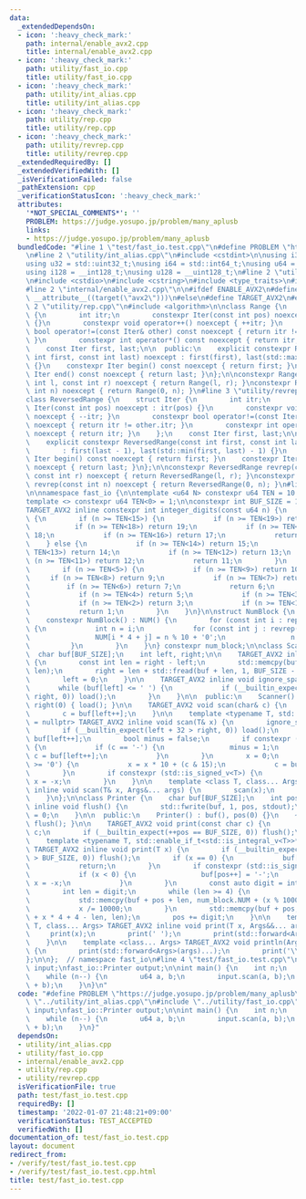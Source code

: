 ```yaml
---
data:
  _extendedDependsOn:
  - icon: ':heavy_check_mark:'
    path: internal/enable_avx2.cpp
    title: internal/enable_avx2.cpp
  - icon: ':heavy_check_mark:'
    path: utility/fast_io.cpp
    title: utility/fast_io.cpp
  - icon: ':heavy_check_mark:'
    path: utility/int_alias.cpp
    title: utility/int_alias.cpp
  - icon: ':heavy_check_mark:'
    path: utility/rep.cpp
    title: utility/rep.cpp
  - icon: ':heavy_check_mark:'
    path: utility/revrep.cpp
    title: utility/revrep.cpp
  _extendedRequiredBy: []
  _extendedVerifiedWith: []
  _isVerificationFailed: false
  _pathExtension: cpp
  _verificationStatusIcon: ':heavy_check_mark:'
  attributes:
    '*NOT_SPECIAL_COMMENTS*': ''
    PROBLEM: https://judge.yosupo.jp/problem/many_aplusb
    links:
    - https://judge.yosupo.jp/problem/many_aplusb
  bundledCode: "#line 1 \"test/fast_io.test.cpp\"\n#define PROBLEM \"https://judge.yosupo.jp/problem/many_aplusb\"\
    \n#line 2 \"utility/int_alias.cpp\"\n#include <cstdint>\n\nusing i32 = std::int32_t;\n\
    using u32 = std::uint32_t;\nusing i64 = std::int64_t;\nusing u64 = std::uint64_t;\n\
    using i128 = __int128_t;\nusing u128 = __uint128_t;\n#line 2 \"utility/fast_io.cpp\"\
    \n#include <cstdio>\n#include <cstring>\n#include <type_traits>\n#include <utility>\n\
    #line 2 \"internal/enable_avx2.cpp\"\n\n#ifdef ENABLE_AVX2\n#define TARGET_AVX2\
    \ __attribute__((target(\"avx2\")))\n#else\n#define TARGET_AVX2\n#endif\n#line\
    \ 2 \"utility/rep.cpp\"\n#include <algorithm>\n\nclass Range {\n    struct Iter\
    \ {\n        int itr;\n        constexpr Iter(const int pos) noexcept : itr(pos)\
    \ {}\n        constexpr void operator++() noexcept { ++itr; }\n        constexpr\
    \ bool operator!=(const Iter& other) const noexcept { return itr != other.itr;\
    \ }\n        constexpr int operator*() const noexcept { return itr; }\n    };\n\
    \    const Iter first, last;\n\n  public:\n    explicit constexpr Range(const\
    \ int first, const int last) noexcept : first(first), last(std::max(first, last))\
    \ {}\n    constexpr Iter begin() const noexcept { return first; }\n    constexpr\
    \ Iter end() const noexcept { return last; }\n};\n\nconstexpr Range rep(const\
    \ int l, const int r) noexcept { return Range(l, r); }\nconstexpr Range rep(const\
    \ int n) noexcept { return Range(0, n); }\n#line 3 \"utility/revrep.cpp\"\n\n\
    class ReversedRange {\n    struct Iter {\n        int itr;\n        constexpr\
    \ Iter(const int pos) noexcept : itr(pos) {}\n        constexpr void operator++()\
    \ noexcept { --itr; }\n        constexpr bool operator!=(const Iter& other) const\
    \ noexcept { return itr != other.itr; }\n        constexpr int operator*() const\
    \ noexcept { return itr; }\n    };\n    const Iter first, last;\n\n  public:\n\
    \    explicit constexpr ReversedRange(const int first, const int last) noexcept\n\
    \        : first(last - 1), last(std::min(first, last) - 1) {}\n    constexpr\
    \ Iter begin() const noexcept { return first; }\n    constexpr Iter end() const\
    \ noexcept { return last; }\n};\n\nconstexpr ReversedRange revrep(const int l,\
    \ const int r) noexcept { return ReversedRange(l, r); }\nconstexpr ReversedRange\
    \ revrep(const int n) noexcept { return ReversedRange(0, n); }\n#line 10 \"utility/fast_io.cpp\"\
    \n\nnamespace fast_io {\n\ntemplate <u64 N> constexpr u64 TEN = 10 * TEN<N - 1>;\n\
    template <> constexpr u64 TEN<0> = 1;\n\nconstexpr int BUF_SIZE = 1 << 17;\n\n\
    TARGET_AVX2 inline constexpr int integer_digits(const u64 n) {\n    if (n >= TEN<10>)\
    \ {\n        if (n >= TEN<15>) {\n            if (n >= TEN<19>) return 20;\n \
    \           if (n >= TEN<18>) return 19;\n            if (n >= TEN<17>) return\
    \ 18;\n            if (n >= TEN<16>) return 17;\n            return 16;\n    \
    \    } else {\n            if (n >= TEN<14>) return 15;\n            if (n >=\
    \ TEN<13>) return 14;\n            if (n >= TEN<12>) return 13;\n            if\
    \ (n >= TEN<11>) return 12;\n            return 11;\n        }\n    } else {\n\
    \        if (n >= TEN<5>) {\n            if (n >= TEN<9>) return 10;\n       \
    \     if (n >= TEN<8>) return 9;\n            if (n >= TEN<7>) return 8;\n   \
    \         if (n >= TEN<6>) return 7;\n            return 6;\n        } else {\n\
    \            if (n >= TEN<4>) return 5;\n            if (n >= TEN<3>) return 4;\n\
    \            if (n >= TEN<2>) return 3;\n            if (n >= TEN<1>) return 2;\n\
    \            return 1;\n        }\n    }\n}\n\nstruct NumBlock {\n    char NUM[40000];\n\
    \    constexpr NumBlock() : NUM() {\n        for (const int i : rep(0, 10000))\
    \ {\n            int n = i;\n            for (const int j : revrep(0, 4)) {\n\
    \                NUM[i * 4 + j] = n % 10 + '0';\n                n /= 10;\n  \
    \          }\n        }\n    }\n} constexpr num_block;\n\nclass Scanner {\n  \
    \  char buf[BUF_SIZE];\n    int left, right;\n\n    TARGET_AVX2 inline void load()\
    \ {\n        const int len = right - left;\n        std::memcpy(buf, buf + left,\
    \ len);\n        right = len + std::fread(buf + len, 1, BUF_SIZE - len, stdin);\n\
    \        left = 0;\n    }\n\n    TARGET_AVX2 inline void ignore_spaces() {\n \
    \       while (buf[left] <= ' ') {\n            if (__builtin_expect(++left ==\
    \ right, 0)) load();\n        }\n    }\n\n  public:\n    Scanner() : buf(), left(0),\
    \ right(0) { load(); }\n\n    TARGET_AVX2 void scan(char& c) {\n        ignore_spaces();\n\
    \        c = buf[left++];\n    }\n\n    template <typename T, std::enable_if_t<std::is_integral_v<T>>*\
    \ = nullptr> TARGET_AVX2 inline void scan(T& x) {\n        ignore_spaces();\n\
    \        if (__builtin_expect(left + 32 > right, 0)) load();\n        char c =\
    \ buf[left++];\n        bool minus = false;\n        if constexpr (std::is_signed_v<T>)\
    \ {\n            if (c == '-') {\n                minus = 1;\n               \
    \ c = buf[left++];\n            }\n        }\n        x = 0;\n        while (c\
    \ >= '0') {\n            x = x * 10 + (c & 15);\n            c = buf[left++];\n\
    \        }\n        if constexpr (std::is_signed_v<T>) {\n            if (minus)\
    \ x = -x;\n        }\n    }\n\n    template <class T, class... Args> TARGET_AVX2\
    \ inline void scan(T& x, Args&... args) {\n        scan(x);\n        scan(args...);\n\
    \    }\n};\n\nclass Printer {\n    char buf[BUF_SIZE];\n    int pos;\n\n    TARGET_AVX2\
    \ inline void flush() {\n        std::fwrite(buf, 1, pos, stdout);\n        pos\
    \ = 0;\n    }\n\n  public:\n    Printer() : buf(), pos(0) {}\n    ~Printer() {\
    \ flush(); }\n\n    TARGET_AVX2 void print(const char c) {\n        buf[pos] =\
    \ c;\n        if (__builtin_expect(++pos == BUF_SIZE, 0)) flush();\n    }\n\n\
    \    template <typename T, std::enable_if_t<std::is_integral_v<T>>* = nullptr>\
    \ TARGET_AVX2 inline void print(T x) {\n        if (__builtin_expect(pos + 32\
    \ > BUF_SIZE, 0)) flush();\n        if (x == 0) {\n            buf[pos++] = '0';\n\
    \            return;\n        }\n        if constexpr (std::is_signed_v<T>) {\n\
    \            if (x < 0) {\n                buf[pos++] = '-';\n               \
    \ x = -x;\n            }\n        }\n        const auto digit = integer_digits(x);\n\
    \        int len = digit;\n        while (len >= 4) {\n            len -= 4;\n\
    \            std::memcpy(buf + pos + len, num_block.NUM + (x % 10000) * 4, 4);\n\
    \            x /= 10000;\n        }\n        std::memcpy(buf + pos, num_block.NUM\
    \ + x * 4 + 4 - len, len);\n        pos += digit;\n    }\n\n    template <class\
    \ T, class... Args> TARGET_AVX2 inline void print(T x, Args&&... args) {\n   \
    \     print(x);\n        print(' ');\n        print(std::forward<Args>(args)...);\n\
    \    }\n\n    template <class... Args> TARGET_AVX2 void println(Args&&... args)\
    \ {\n        print(std::forward<Args>(args)...);\n        print('\\n');\n    }\n\
    };\n\n};  // namespace fast_io\n#line 4 \"test/fast_io.test.cpp\"\n\nfast_io::Scanner\
    \ input;\nfast_io::Printer output;\n\nint main() {\n    int n;\n    input.scan(n);\n\
    \    while (n--) {\n        u64 a, b;\n        input.scan(a, b);\n        output.println(a\
    \ + b);\n    }\n}\n"
  code: "#define PROBLEM \"https://judge.yosupo.jp/problem/many_aplusb\"\n#include\
    \ \"../utility/int_alias.cpp\"\n#include \"../utility/fast_io.cpp\"\n\nfast_io::Scanner\
    \ input;\nfast_io::Printer output;\n\nint main() {\n    int n;\n    input.scan(n);\n\
    \    while (n--) {\n        u64 a, b;\n        input.scan(a, b);\n        output.println(a\
    \ + b);\n    }\n}"
  dependsOn:
  - utility/int_alias.cpp
  - utility/fast_io.cpp
  - internal/enable_avx2.cpp
  - utility/rep.cpp
  - utility/revrep.cpp
  isVerificationFile: true
  path: test/fast_io.test.cpp
  requiredBy: []
  timestamp: '2022-01-07 21:48:21+09:00'
  verificationStatus: TEST_ACCEPTED
  verifiedWith: []
documentation_of: test/fast_io.test.cpp
layout: document
redirect_from:
- /verify/test/fast_io.test.cpp
- /verify/test/fast_io.test.cpp.html
title: test/fast_io.test.cpp
---
```

